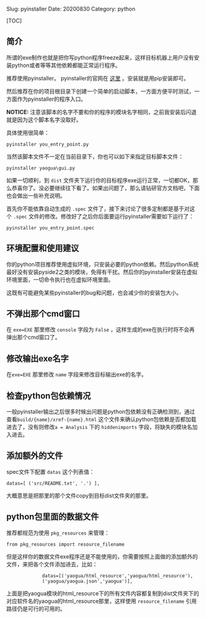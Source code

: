 Slug: pyinstaller
Date: 20200830
Category: python

[TOC]

## 简介

所谓的exe制作也就是把你写python程序freeze起来，这样目标机器上用户没有安装python或者等等其他依赖都能正常运行程序。

推荐使用pyinstaller。 pyinstaller的官网在 [这里](http://www.pyinstaller.org/) 。安装就是用pip安装即可。

然后推荐在你的项目根目录下创建一个简单的启动脚本，一方面方便平时测试，一方面作为pyinstaller的程序入口。

**NOTICE:**  注意该脚本的名字不要和你的程序的模块名字相同，之前我安装后闪退就是因为这个脚本名字没取好。

具体使用很简单：

```text
pyinstaller you_entry_point.py
```

当然该脚本文件不一定在当前目录下，你也可以如下来指定目标脚本文件：

```
pyinstaller yaogua\gui.py
```



如果一切顺利，到 `dist` 文件夹下运行你的目标程序exe运行正常，一切都OK，那么恭喜你了。没必要继续往下看了。如果出问题了，那么请钻研官方文档吧，下面也会做出一些补充说明。

首先你不能依靠自动生成的 `.spec` 文件了，接下来讨论了很多定制都是基于对这个 `.spec` 文件的修改。修改好了之后你后面要运行pyinstaller需要如下运行了：

```text
pyinstaller you_entry_point.spec
```



## 环境配置和使用建议

你的python项目推荐使用虚拟环境，只安装必要的python依赖。然后python系统最好没有安装pyside2之类的模块，免得有干扰。然后你的pyinstaller安装在虚拟环境里面，一切命令执行也在虚拟环境里面。

这既有可能避免某些pyinstaller的bug和问题，也会减少你的安装包大小。

## 不弹出那个cmd窗口

在 `exe=EXE` 那里修改 `console` 字段为 `False` ，这样生成的exe在执行时将不会再弹出那个cmd窗口了。

## 修改输出exe名字

在`exe=EXE` 那里修改 `name` 字段来修改目标输出exe的名字。

## 检查python包依赖情况

一般pyinstaller输出之后很多时候出问题是python包依赖没有正确检测到，通过查看`build/{name}/xref-{name}.html` 这个文件来确认python包依赖是否都加载进去了，没有则修改`a = Analysis` 下的 `hiddenimports` 字段，将缺失的模块名加入进去。



## 添加额外的文件

spec文件下配置 `datas` 这个列表值：

```text
datas=[ ('src/README.txt', '.') ],
```

大概意思是把那里的那个文件copy到目标dist文件夹的那里。

## python包里面的数据文件

推荐都规范为使用 `pkg_resources` 来管理：

```
from pkg_resources import resource_filename
```

但是这样你的数据文件exe程序还是不能使用的，你需要按照上面做的添加额外的文件，来把各个文件添加进去，比如：

```
             datas=[('yaogua/html_resource','yaogua/html_resource'),
             ('yaogua/yaogua.json','yaogua')],
```

上面是把yaogua模块的html_resource下的所有文件内容都复制到dist文件夹下的对应软件名的yaogua的html_resource那里，这样使用 `resource_filename` 引用路径仍是可行的可用的。